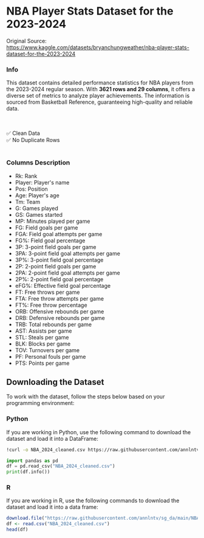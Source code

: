 # NBA Player Stats Dataset for the 2023-2024
Original Source: https://www.kaggle.com/datasets/bryanchungweather/nba-player-stats-dataset-for-the-2023-2024

<h3>Info</h3>
This dataset contains detailed performance statistics for NBA players from the 2023-2024 regular season. With <b>3621 rows and 29 columns</b>, it offers a diverse set of metrics to analyze player achievements. The information is sourced from Basketball Reference, guaranteeing high-quality and reliable data.

<br><br>
✅ Clean Data
<br>
✅ No Duplicate Rows
<br><br>

<h3>Columns Description</h3>
<ul>
<li>Rk: Rank</li>
<li>Player: Player's name</li>
<li>Pos: Position</li>
<li>Age: Player's age</li>
<li>Tm: Team</li>
<li>G: Games played</li>
<li>GS: Games started</li>
<li>MP: Minutes played per game</li>
<li>FG: Field goals per game</li>
<li>FGA: Field goal attempts per game</li>
<li>FG%: Field goal percentage</li>
<li>3P: 3-point field goals per game</li>
<li>3PA: 3-point field goal attempts per game</li>
<li>3P%: 3-point field goal percentage</li>
<li>2P: 2-point field goals per game</li>
<li>2PA: 2-point field goal attempts per game</li>
<li>2P%: 2-point field goal percentage</li>
<li>eFG%: Effective field goal percentage</li>
<li>FT: Free throws per game</li>
<li>FTA: Free throw attempts per game</li>
<li>FT%: Free throw percentage</li>
<li>ORB: Offensive rebounds per game</li>
<li>DRB: Defensive rebounds per game</li>
<li>TRB: Total rebounds per game</li>
<li>AST: Assists per game</li>
<li>STL: Steals per game</li>
<li>BLK: Blocks per game</li>
<li>TOV: Turnovers per game</li>
<li>PF: Personal fouls per game</li>
<li>PTS: Points per game</li>
</ul>

## Downloading the Dataset

To work with the dataset, follow the steps below based on your programming environment:

### Python
If you are working in Python, use the following command to download the dataset and load it into a DataFrame:

```bash
!curl -o NBA_2024_cleaned.csv https://raw.githubusercontent.com/annlntv/sg_da/main/NBA_2024_cleaned.csv
```

```python
import pandas as pd
df = pd.read_csv("NBA_2024_cleaned.csv")
print(df.info())
```
### R
If you are working in R, use the following commands to download the dataset and load it into a data frame:
```R
download.file("https://raw.githubusercontent.com/annlntv/sg_da/main/NBA_2024_cleaned.csv", "NBA_2024_cleaned.csv")
df <- read.csv("NBA_2024_cleaned.csv")
head(df)
```

